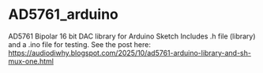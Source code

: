 # AD5761_arduino
AD5761 Bipolar 16 bit DAC library for Arduino Sketch
Includes .h file (library) and a .ino file for testing.
See the post here: https://audiodiwhy.blogspot.com/2025/10/ad5761-arduino-library-and-sh-mux-one.html

